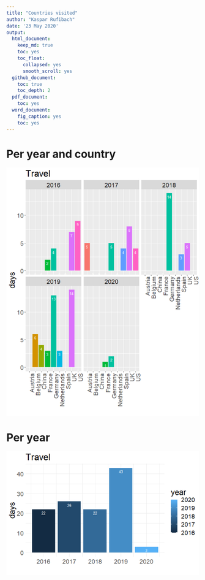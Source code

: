 ```yaml
---
title: "Countries visited"
author: "Kaspar Rufibach"
date: '23 May 2020'
output:
  html_document:
    keep_md: true
    toc: yes
    toc_float:
      collapsed: yes
      smooth_scroll: yes
  github_document: 
    toc: true
    toc_depth: 2
  pdf_document:
    toc: yes
  word_document:
    fig_caption: yes
    toc: yes
---
```




# Per year and country

<img src="06_travel_files/figure-html/unnamed-chunk-1-1.png" style="display: block; margin: auto;" />

# Per year

<img src="06_travel_files/figure-html/unnamed-chunk-2-1.png" style="display: block; margin: auto;" />
